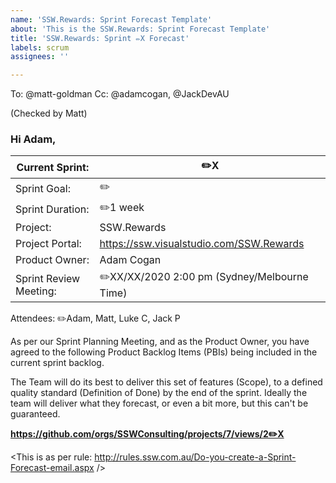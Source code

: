 ```yaml
---
name: 'SSW.Rewards: Sprint Forecast Template'
about: 'This is the SSW.Rewards: Sprint Forecast Template'
title: 'SSW.Rewards: Sprint ✏️X Forecast'
labels: scrum
assignees: ''

---
```


[//]: # (------------ How to use this template -----------)
[//]: # ( 1. Check the To and Cc list recipients          )
[//]: # ( 2. Fill out the fields marked with a pencil     )
[//]: # ( 3. Submit the Issue to send the Sprint Forecast )
[//]: # (-------------------------------------------------)

To: @matt-goldman 
Cc: @adamcogan, @JackDevAU

(Checked by Matt)
### Hi Adam, 

Current Sprint: | ✏️X
-- | --
Sprint Goal: | ✏️
Sprint Duration: | ✏️1 week
Project: | SSW.Rewards
Project Portal: | https://ssw.visualstudio.com/SSW.Rewards
Product Owner: | Adam Cogan
Sprint Review Meeting: | ✏️XX/XX/2020 2:00 pm (Sydney/Melbourne Time)

Attendees: ✏️Adam, Matt, Luke C, Jack P
 
As per our Sprint Planning Meeting, and as the Product Owner, you have agreed to the following Product Backlog Items (PBIs) being included in the current sprint backlog.
 
The Team will do its best to deliver this set of features (Scope), to a defined quality standard (Definition of Done) by the end of the sprint. Ideally the team will deliver what they forecast, or even a bit more, but this can't be guaranteed.



**https://github.com/orgs/SSWConsulting/projects/7/views/2✏️X**

<This is as per rule: http://rules.ssw.com.au/Do-you-create-a-Sprint-Forecast-email.aspx />
